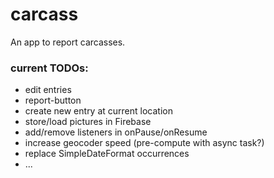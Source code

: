 # carcass
An app to report carcasses.
### current TODOs:
 - edit entries
 - report-button
 - create new entry at current location
 - store/load pictures in Firebase
 - add/remove listeners in onPause/onResume
 - increase geocoder speed (pre-compute with async task?)
 - replace SimpleDateFormat occurrences
 - ...